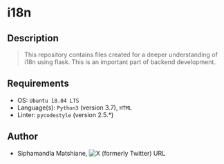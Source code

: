 # i18n

## Description
> This repository contains files created for a deeper understanding of i18n using flask. This is an important part of backend development.

## Requirements
- OS: `Ubuntu 18.04 LTS`
- Language(s): `Python3` (version 3.7), `HTML`
- Linter: `pycodestyle` (version 2.5.\*)

## Author
- Siphamandla Matshiane, ![X (formerly Twitter) URL](https://img.shields.io/twitter/url?url=https%3A%2F%2Fx.com%2FSiphamandl76892)

